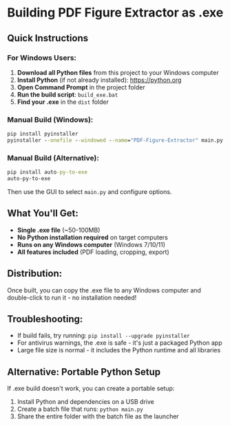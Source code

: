 # Building PDF Figure Extractor as .exe

## Quick Instructions

### For Windows Users:
1. **Download all Python files** from this project to your Windows computer
2. **Install Python** (if not already installed): https://python.org
3. **Open Command Prompt** in the project folder
4. **Run the build script**: `build_exe.bat`
5. **Find your .exe** in the `dist` folder

### Manual Build (Windows):
```cmd
pip install pyinstaller
pyinstaller --onefile --windowed --name="PDF-Figure-Extractor" main.py
```

### Manual Build (Alternative):
```cmd
pip install auto-py-to-exe
auto-py-to-exe
```
Then use the GUI to select `main.py` and configure options.

## What You'll Get:
- **Single .exe file** (~50-100MB)
- **No Python installation required** on target computers
- **Runs on any Windows computer** (Windows 7/10/11)
- **All features included** (PDF loading, cropping, export)

## Distribution:
Once built, you can copy the .exe file to any Windows computer and double-click to run it - no installation needed!

## Troubleshooting:
- If build fails, try running: `pip install --upgrade pyinstaller`
- For antivirus warnings, the .exe is safe - it's just a packaged Python app
- Large file size is normal - it includes the Python runtime and all libraries

## Alternative: Portable Python Setup
If .exe build doesn't work, you can create a portable setup:
1. Install Python and dependencies on a USB drive
2. Create a batch file that runs: `python main.py`
3. Share the entire folder with the batch file as the launcher